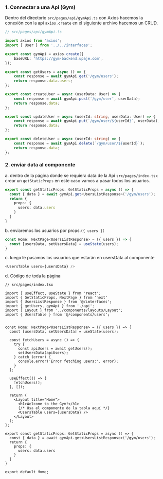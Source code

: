 ### 1. Connectar a una Api (Gym)

Dentro del directorio `src/pages/api/gymApi.ts` con Axios hacemos la conexión con la api `axios.create` en el siguiente archivo hacemos un CRUD.

```ts
// src/pages/api/gymApi.ts

import axios from 'axios';
import { User } from '../../interfaces';

export const gymApi = axios.create({
    baseURL: 'https://gym-backend.upaje.com',
});

export const getUsers = async () => {
    const response = await gymApi.get('/gym/users');
    return response.data.users;
};

export const createUser = async (userData: User) => {
    const response = await gymApi.post('/gym/user', userData);
    return response.data;
};

export const updateUser = async (userId: string, userData: User) => {
    const response = await gymApi.put(`/gym/user/${userId}`, userData);
    return response.data;
};

export const deleteUser = async (userId: string) => {
    const response = await gymApi.delete(`/gym/user/${userId}`);
    return response.data;
};

```

### 2. enviar data al componente
a. dentro de la página donde se requiera data de la Api `src/pages/index.tsx`
crear un `getStaticProps` en este caso vamos a pasar todos los usuarios.

```ts
export const getStaticProps: GetStaticProps = async () => {
  const { data } = await gymApi.get<UsersListResponse>('/gym/users');
  return {
    props: {
      users: data.users
    }
  }
}
```
b. enviaremos los usuarios por props.`({ users })`
```ts
const Home: NextPage<UsersListResponse> = ({ users }) => {
  const [usersData, setUsersData] = useState(users);
}
```
c. luego le pasamos los usuarios que estarán en usersData al componente
```ts
<UsersTable users={usersData} />
```
d. Código de toda la página
```tsx
// src/pages/index.tsx

import { useEffect, useState } from 'react';
import { GetStaticProps, NextPage } from 'next'
import { UsersListResponse } from '@/interfaces';
import { getUsers, gymApi } from './api';
import { Layout } from '../components/layouts/Layout';
import { UsersTable } from '@/components/users';


const Home: NextPage<UsersListResponse> = ({ users }) => {
  const [usersData, setUsersData] = useState(users);

  const fetchUsers = async () => {
    try {
      const apiUsers = await getUsers();
      setUsersData(apiUsers);
    } catch (error) {
      console.error('Error fetching users:', error);
    }
  };

  useEffect(() => {
    fetchUsers();
  }, []);

  return (
    <Layout title="Home">
      <h1>Welcome to the Gym!</h1>
      {/* Usa el componente de la tabla aquí */}
      <UsersTable users={usersData} />
    </Layout>
  );
};

export const getStaticProps: GetStaticProps = async () => {
  const { data } = await gymApi.get<UsersListResponse>('/gym/users');
  return {
    props: {
      users: data.users
    }
  }
}

export default Home;

```